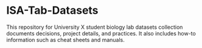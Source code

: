 ISA-Tab-Datasets
================
This repository for University X student biology lab datasets collection documents decisions, project details, and practices.
It also includes how-to information such as cheat sheets and manuals.
